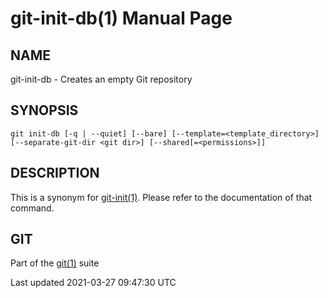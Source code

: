 git-init-db(1) Manual Page
==========================

NAME
----

git-init-db - Creates an empty Git repository

SYNOPSIS
--------

    git init-db [-q | --quiet] [--bare] [--template=<template_directory>] [--separate-git-dir <git dir>] [--shared[=<permissions>]]

DESCRIPTION
-----------

This is a synonym for [git-init(1)](git-init.html). Please refer to the documentation of that command.

GIT
---

Part of the [git(1)](git.html) suite

Last updated 2021-03-27 09:47:30 UTC
